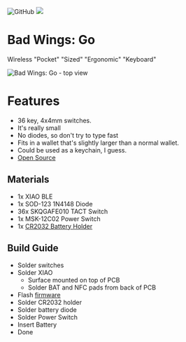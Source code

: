 ![GitHub](https://img.shields.io/badge/CC--BY--SA-test?style=flat-square&logo=creativecommons&logoColor=ffffff&label=%20&labelColor=8CBA04&color=8CBA04)
<a href="https://discord.gg/jP6hvgNN8r">
  <img src="https://img.shields.io/discord/989552667330228374?color=%237289da&label=%20&logo=discord&logoColor=%23fff&style=flat-square" />
</a>

# Bad Wings: Go
Wireless "Pocket" "Sized" "Ergonomic" "Keyboard"

![Bad Wings: Go - top view](images/bad-wings-go.jpg)

# Features
* 36 key, 4x4mm switches.
* It's really small
* No diodes, so don't try to type fast
* Fits in a wallet that's slightly larger than a normal wallet.
* Could be used as a keychain, I guess.
* [Open Source](source/)


## Materials
* 1x XIAO BLE
* 1x SOD-123 1N4148 Diode
* 36x SKQGAFE010 TACT Switch
* 1x MSK-12C02 Power Switch
* 1x [CR2032 Battery Holder](https://www.aliexpress.us/item/2251832843180857.html)
## Build Guide
* Solder switches
* Solder XIAO
  * Surface mounted on top of PCB
  * Solder BAT and NFC pads from back of PCB
* Flash [firmware](FIRMWARE.md)
* Solder CR2032 holder
* Solder battery diode
* Solder Power Switch
* Insert Battery
* Done
